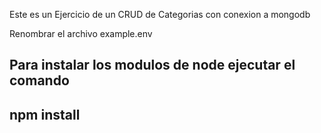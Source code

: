 Este es un Ejercicio de un CRUD de Categorias con conexion a mongodb

Renombrar el archivo example.env 

Para instalar los modulos de node ejecutar el comando 
---

npm install
---